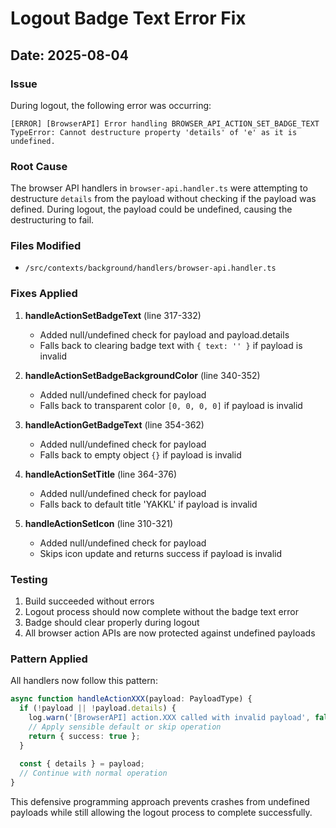 # Logout Badge Text Error Fix

## Date: 2025-08-04

### Issue
During logout, the following error was occurring:
```
[ERROR] [BrowserAPI] Error handling BROWSER_API_ACTION_SET_BADGE_TEXT 
TypeError: Cannot destructure property 'details' of 'e' as it is undefined.
```

### Root Cause
The browser API handlers in `browser-api.handler.ts` were attempting to destructure `details` from the payload without checking if the payload was defined. During logout, the payload could be undefined, causing the destructuring to fail.

### Files Modified
- `/src/contexts/background/handlers/browser-api.handler.ts`

### Fixes Applied

1. **handleActionSetBadgeText** (line 317-332)
   - Added null/undefined check for payload and payload.details
   - Falls back to clearing badge text with `{ text: '' }` if payload is invalid

2. **handleActionSetBadgeBackgroundColor** (line 340-352)
   - Added null/undefined check for payload
   - Falls back to transparent color `[0, 0, 0, 0]` if payload is invalid

3. **handleActionGetBadgeText** (line 354-362)
   - Added null/undefined check for payload
   - Falls back to empty object `{}` if payload is invalid

4. **handleActionSetTitle** (line 364-376)
   - Added null/undefined check for payload
   - Falls back to default title 'YAKKL' if payload is invalid

5. **handleActionSetIcon** (line 310-321)
   - Added null/undefined check for payload
   - Skips icon update and returns success if payload is invalid

### Testing
1. Build succeeded without errors
2. Logout process should now complete without the badge text error
3. Badge should clear properly during logout
4. All browser action APIs are now protected against undefined payloads

### Pattern Applied
All handlers now follow this pattern:
```typescript
async function handleActionXXX(payload: PayloadType) {
  if (!payload || !payload.details) {
    log.warn('[BrowserAPI] action.XXX called with invalid payload', false, payload);
    // Apply sensible default or skip operation
    return { success: true };
  }
  
  const { details } = payload;
  // Continue with normal operation
}
```

This defensive programming approach prevents crashes from undefined payloads while still allowing the logout process to complete successfully.